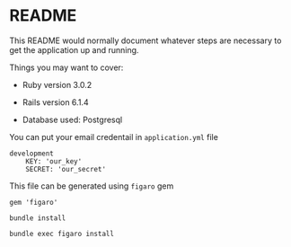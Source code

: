 # README

This README would normally document whatever steps are necessary to get the
application up and running.

Things you may want to cover:

* Ruby version 3.0.2

* Rails version 6.1.4

* Database used: Postgresql

You can put your email credentail in ```application.yml``` file

    development
        KEY: 'our_key'
        SECRET: 'our_secret'

This file can be generated using ```figaro``` gem

    gem 'figaro'

    bundle install

    bundle exec figaro install